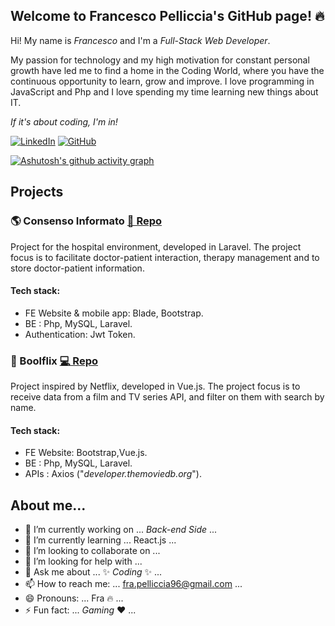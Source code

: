 ## Welcome to Francesco Pelliccia's GitHub page! 🔥

Hi! My name is *Francesco* and I'm a _Full-Stack Web Developer_.

My passion for technology and my high motivation for constant personal growth have led me to find a home in the Coding World, where you have the continuous opportunity to learn, grow and improve.
I love programming in JavaScript and Php and I love spending my time learning new things about IT.

_If it's about coding, I'm in!_

[![LinkedIn](https://img.shields.io/badge/-pelliccia96-blue?style=flat-square&logo=Linkedin&logoColor=white&link=https://www.linkedin.com/in/pelliccia96/)](hhttps://www.linkedin.com/in/pelliccia96/)
[![GitHub](https://img.shields.io/github/followers/Pelliccia96?label=follow&style=social)](https://github.com/Pelliccia96)

[![Ashutosh's github activity graph](https://github-readme-activity-graph.vercel.app/graph?username=Pelliccia96&theme=github-compact)](https://github.com/ashutosh00710/github-readme-activity-graph)
## Projects

### 🌎 Consenso Informato  [📄 Repo](https://github.com/Pelliccia96/laravel-auth-consenso-informato)
Project for the hospital environment, developed in Laravel. The project focus is to facilitate doctor-patient interaction, therapy management and to store doctor-patient information.

#### Tech stack:
- FE Website & mobile app: Blade, Bootstrap.
- BE : Php, MySQL, Laravel.
- Authentication: Jwt Token.

### 🍴 Boolflix  [💻 Repo](https://github.com/Pelliccia96/vite-boolflix)
Project inspired by Netflix, developed in Vue.js. The project focus is to receive data from a film and TV series API, and filter on them with search by name.

#### Tech stack:
- FE Website: Bootstrap,Vue.js.
- BE : Php, MySQL, Laravel.
- APIs : Axios ("_developer.themoviedb.org_").


## About me...

- 🔭 I’m currently working on ... *Back-end* _Side_ ...
- 🌱 I’m currently learning ... React.js ...
- 👯 I’m looking to collaborate on ...
- 🤔 I’m looking for help with ...
- 💬 Ask me about ... ✨ _Coding_ ✨ ...
- 📫 How to reach me: ... fra.pelliccia96@gmail.com ...
- 😄 Pronouns: ... Fra 🔥 ...
- ⚡ Fun fact: ... _Gaming_ ❤️ ...
